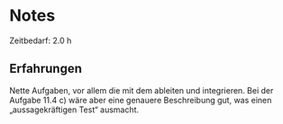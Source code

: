 # Notes

Zeitbedarf: 2.0 h

## Erfahrungen
Nette Aufgaben, vor allem die mit dem ableiten und integrieren. Bei der Aufgabe 11.4 c) wäre aber eine genauere Beschreibung gut, was einen „aussagekräftigen Test“ ausmacht.